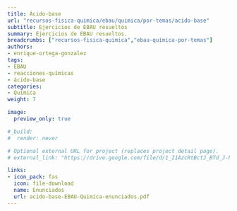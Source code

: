 ```yaml
---
title: Ácido-base
url: "recursos-fisica-quimica/ebau/quimica/por-temas/acido-base"
subtitle: Ejercicios de EBAU resueltos
summary: Ejercicios de EBAU resueltos.
breadcrumbs: ["recursos-fisica-quimica","ebau-quimica-por-temas"]
authors:
- enrique-ortega-gonzalez
tags:
- EBAU
- reacciones-químicas
- ácido-base
categories:
- Química
weight: 7

image:
  preview_only: true

#_build:
#  render: never

# Optional external URL for project (replaces project detail page).
# external_link: "https://drive.google.com/file/d/1_I1AzcRtBctJ_BTd_J-hNWxpz2hGPRm9/view"

links:
- icon_pack: fas
  icon: file-download
  name: Enunciados
  url: acido-base-EBAU-Quimica-enunciados.pdf
---
```


<!-- <iframe src="https://drive.google.com/file/d/1_I1AzcRtBctJ_BTd_J-hNWxpz2hGPRm9/preview" style="width: 100vw; height: 500px; position: relative; left: 50%; right: 50%; margin-left: -50vw; margin-right: -50vw;" frameborder="0"></iframe> -->

<div id="adobe-dc-view" style="width: 100vw; position: relative; left: 50%; right: 50%; margin-left: -50vw; margin-right: -50vw;"></div>
<script src="https://documentcloud.adobe.com/view-sdk/viewer.js"></script>
<script type="text/javascript">
	document.addEventListener("adobe_dc_view_sdk.ready", function(){ 
		var adobeDCView = new AdobeDC.View({clientId: "5b6be996ab824b0e8113830d11740fa3", divId: "adobe-dc-view"});
		adobeDCView.previewFile({
			content:{location: {url: "https://fisiquimicamente.com/recursos-fisica-quimica/ebau/quimica/por-temas/acido-base/acido-base-EBAU-Quimica.pdf"}},
			metaData:{fileName: "acido-base-EBAU-Quimica.pdf"}
		}, {embedMode: "IN_LINE"});
	});
</script>